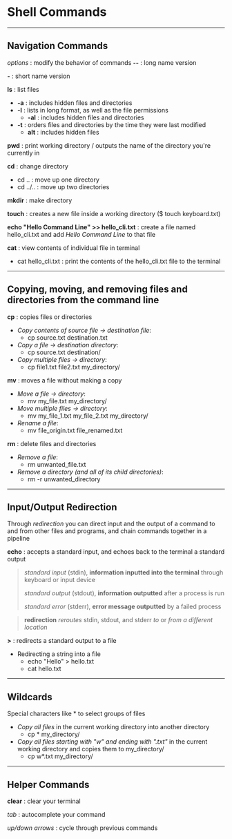 # Shell Commands

--------------------

## Navigation Commands

*options* : modify the behavior of commands
**--** : long name version

**-** : short name version


**ls** : list files
-  **-a** : includes hidden files and directories
-  **-l** : lists in long format, as well as the file permissions
    -  **-al** : includes hidden files and directories
-  **-t** : orders files and directories by the time they were last modified
    - **alt** : includes hidden files 

**pwd** : print working directory / outputs the name of the directory you're currently in

**cd** : change directory
-  cd .. : move up one directory
-  cd ../.. : move up two directories

**mkdir** : make directory

**touch** : creates a new file inside a working directory ($ touch keyboard.txt)

**echo "Hello Command Line" >> hello_cli.txt** : create a file named hello_cli.txt and add *Hello Command Line* to that file

**cat** : view contents of individual file in terminal
-  cat hello_cli.txt : print the contents of the hello_cli.txt file to the terminal

------------------

## Copying, moving, and removing files and directories from the command line

**cp** : copies files or directories
-  *Copy contents of source file -> destination file*:
    -  cp source.txt destination.txt
- *Copy a file -> destination directory*: 
    -  cp source.txt destination/ 
- *Copy multiple files -> directory*:
    -  cp file1.txt file2.txt my_directory/

**mv** : moves a file without making a copy
-  *Move a file -> directory*:
    -  mv my_file.txt my_directory/
-  *Move multiple files -> directory*:
    -  mv my_file_1.txt my_file_2.txt my_directory/
-  *Rename a file*:
    -  mv file_origin.txt file_renamed.txt

**rm** : delete files and directories
-  *Remove a file*:
    -  rm unwanted_file.txt
-  *Remove a directory (and all of its child directories)*:
    -  rm -r unwanted_directory

------------------

## Input/Output Redirection

Through *redirection* you can direct input and the output of a command to and from other files and programs, and chain commands together in a pipeline

**echo** : accepts a standard input, and echoes back to the terminal a standard output

>  *standard input* (stdin), **information inputted into the terminal** through keyboard or input device
>  
>  *standard output* (stdout), **information outputted** after a process is run
>  
>  *standard error* (stderr), **error message outputted** by a failed process
>  

>  **redirection** *reroutes* stdin, stdout, and stderr *to* or *from a different location*

**>** : redirects a standard output to a file
-  Redirecting a string into a file
    -  echo "Hello" > hello.txt
    -  cat hello.txt

------------------

## Wildcards

Special characters like * to select groups of files
-  *Copy all files* in the current working directory into another directory
    -  cp * my_directory/
-  *Copy all files starting with "w" and ending with ".txt"* in the current working directory and copies them to my_directory/
    -  cp w*.txt my_directory/

------------------

## Helper Commands

**clear** : clear your terminal

*tab* : autocomplete your command

*up/down arrows* : cycle through previous commands
